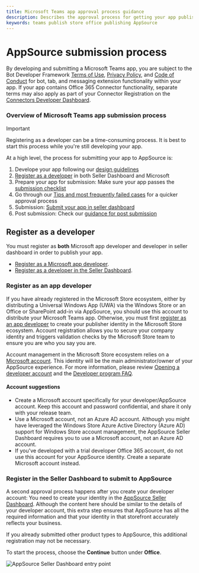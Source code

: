 ```yaml
---
title: Microsoft Teams app approval process guidance
description: Describes the approval process for getting your app published to the Microsoft Teams app store
keywords: teams publish store office publishing AppSource
---
```

# AppSource submission process

By developing and submitting a Microsoft Teams app, you are subject to the Bot Developer Framework [Terms of Use](https://aka.ms/bf-terms), [Privacy Policy](https://aka.ms/bf-privacy), and [Code of Conduct](https://aka.ms/bf-conduct) for bot, tab, and messaging extension functionality within your app. If your app contains Office 365 Connector functionality, separate terms may also apply as part of your Connector Registration on the [Connectors Developer Dashboard](https://aka.ms/connectorsdashboard).

### Overview of Microsoft Teams app submission process

> [!IMPORTANT]
> Registering as a developer can be a time-consuming process. It is best to start this process while you're still developing your app.

At a high level, the process for submitting your app to AppSource is:

1. Develope your app following our [design guidelines]() 
1. [Register as a developer](#Register-as-a-developer) in both Seller Dashboard and Microsoft 
2. Prepare your app for submission: Make sure your app passes the [submission checklist](prepare-app\overview.md)
5. Go through our [Tips and most frequently failed cases](prepare-app\frequently-failed-cases.md) for a quicker approval process
6. Submission: [Submit your app in seller dashboard](prepare-app\appsource-submission-walkthrough.md) 
7. Post submission: Check our [guidance for post submission](post-publish-app\overview.md)

## Register as a developer
You must register as **both** Microsoft app developer and developer in seller dashboard in order to publish your app.

* [Register as a Microsoft app developer](https://developer.microsoft.com/store/register).
* [Register as a developer in the Seller Dashboard](#register-in-the-seller-dashboard-to-submit-to-appsource).

### Register as an app developer

If you have already registered in the Microsoft Store ecosystem, either by distributing a Universal Windows App (UWA) via the Windows Store or an Office or SharePoint add-in via AppSource, you should use this account to distribute your Microsoft Teams app. Otherwise, you must first [register as an app developer](https://developer.microsoft.com/store/register) to create your publisher identity in the Microsoft Store ecosystem. Account registration allows you to secure your company identity and triggers validation checks by the Microsoft Store team to ensure you are who you say you are.

Account management in the Microsoft Store ecosystem relies on a [Microsoft account](https://account.microsoft.com/account). This identity will be the main administrator/owner of your AppSource experience. For more information, please review [Opening a developer account](/windows/uwp/publish/opening-a-developer-account) and the [Developer program FAQ](https://developer.microsoft.com/store/register/faq).

#### Account suggestions

* Create a Microsoft account specifically for your developer/AppSource account. Keep this account and password confidential, and share it only with your release team.
* Use a Microsoft account, not an Azure AD account. Although you might have leveraged the Windows Store Azure Active Directory (Azure AD) support for Windows Store account management, the AppSource Seller Dashboard requires you to use a Microsoft account, not an Azure AD account.
* If you've developed with a trial developer Office 365 account, do not use this account for your AppSource identity. Create a separate Microsoft account instead.

### Register in the Seller Dashboard to submit to AppSource

A second approval process happens after you create your developer account: You need to create your identity in the [AppSource Seller Dashboard](https://sellerdashboard.microsoft.com/Application/Summary). Although the content here should be similar to the details of your developer account, this extra step ensures that AppSource has all the required information and that your identity in that storefront accurately reflects your business.

If you already submitted other product types to AppSource, this additional registration may not be necessary.

To start the process, choose the **Continue** button under **Office**.

![AppSource Seller Dashboard entry point](~/assets/images/submission/sellerdashboardofficeentry.png)

